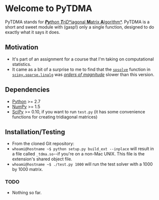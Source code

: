 # Welcome to PyTDMA
PyTDMA stands for [***Py**thon **T**ri**D**iagonal **M**atrix **A**lgorithm*](http://en.wikipedia.org/wiki/Tridiagonal_matrix_algorithm). PyTDMA is a short and sweet module with (gasp!) only a single function, designed to do exactly what it says it does.

## Motivation
* It's part of an assignment for a course that I'm taking on computational statistics.
* It came as a bit of a surprise to me to find that the [`spsolve`](http://docs.scipy.org/doc/scipy/reference/generated/scipy.sparse.linalg.spsolve.html#scipy.sparse.linalg.spsolve) function in [`scipy.sparse.linalg`](http://docs.scipy.org/doc/scipy/reference/sparse.linalg.html) was [*orders of magnitude*](http://en.wikipedia.org/wiki/Order_of_magnitude) slower than this version.

## Dependencies
* [Python](http://www.python.org) >= 2.7
* [NumPy](http://numpy.scipy.org) >= 1.5
* [SciPy](http://www.scipy.org/) >= 0.10, if you want to run `test.py` (it has some convenience functions for creating tridiagonal matrices)

## Installation/Testing
* From the cloned Git repository: 
* `whoami@hostname ~$ python setup.py build_ext --inplace` will result in a file called `_tdma.so`--if you're on a non-Mac UNIX. This file is the extension's shared object file.
* `whoami@hostname ~$ ./test.py 1000` will run the test solver with a 1000 by 1000 matrix.

### TODO
* Nothing so far.

